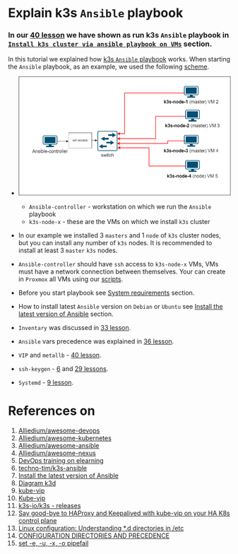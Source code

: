 # Explain k3s `Ansible` playbook

### In our [40 lesson](../40_setting_up_production_like_kubernetes_cluster_part_5_15_dec_2022#install-k3s-cluster-via-ansible-playbook-on-vms) we have shown as run k3s `Ansible` playbook in [`Install k3s cluster via ansible playbook on VMs`](../40_setting_up_production_like_kubernetes_cluster_part_5_15_dec_2022/README.md) section.

In this tutorial we explained how [k3s `Ansible` playbook](https://github.com/techno-tim/k3s-ansible) works. When starting the `Ansible` playbook, as an example, we used the following [scheme](./images/Scheme_1.png).

  - ![scheme](./images/Scheme_1.png)

      * `Ansible-controller`  - workstation on which we run the `Ansible` playbook
      * `k3s-node-x` - these are the VMs on which we install `k3s` cluster 
  
  * In our example we installed 3 `masters` and 1 `node` of `k3s` cluster nodes, but you can install any number of `k3s` nodes. It is recommended to install at least 3 `master` `k3s` nodes. 
  * `Ansible-controller` should have `ssh` access to `k3s-node-x` VMs, VMs must have a network connection between themselves. Your can create in `Proxmox` all VMs using our [scripts](https://github.com/Alliedium/awesome-linux-config).

  * Before you start playbook see [System requirements](https://github.com/techno-tim/k3s-ansible#-system-requirements) section.
  * How to install latest `Ansible` version on `Debian` or `Ubuntu` see [Install the latest version of Ansible](https://github.com/Alliedium/awesome-ansible#setting-up-config-machine) section.

  * `Inventary` was discussed in [33 lesson](../33_ansible_basic-concepts-simple-examples-part-1_24-nov-2022#ansible-basic-concepts-and-simple-examples-part-1).
  * `Ansible` vars precedence was explained in [36 lesson](../36_ansible_basic-concepts-simple-examples-part-3_06-dec-2022/README.md).
  * `VIP` and `metallb` - [40 lesson](../40_setting_up_production_like_kubernetes_cluster_part_5_15_dec_2022#7-show-how-metallb-loadbalancer-work).
  * `ssh-keygen` - [6](../06_proxmox_lvm_resize_disk_ssh_access_backups_25-aug-2022#using-ssh-agent) and [29 lessons](../29_kubernetes_setting_up_k3s_prod_like_configuring_opnsense_creating_k3s_nodes_part_2-10_nov_2022#3-on-your-workstation-in-terminal-generate-ssh-keys).
  * `Systemd` - [9 lesson](../09_proxmox_fstrim_cloudinit_ansible_lvm_08-sep-2022/README.md).

# References on #

1. [Alliedium/awesome-devops](https://github.com/Alliedium/awesome-devops)
2. [Alliedium/awesome-kubernetes](https://github.com/Alliedium/awesome-kubernetes/tree/main)
3. [Alliedium/awesome-ansible](https://github.com/Alliedium/awesome-ansible)
4. [Alliedium/awesome-nexus](https://github.com/Alliedium/awesome-nexus)
5. [DevOps training on elearning](https://elearning.alliedtesting.com/course/view.php?id=107)
6. [techno-tim/k3s-ansible](https://github.com/techno-tim/k3s-ansible)
7. [Install the latest version of Ansible](https://github.com/Alliedium/awesome-ansible)
8. [Diagram k3d](https://www.sokube.ch/post/k3s-k3d-k8s-a-new-perfect-match-for-dev-and-test)
9.  [kube-vip](https://kube-vip.io/)
10. [Kube-vip](https://www.youtube.com/watch?v=JvDjQLrAGSY)
11. [k3s-io/k3s - releases](https://github.com/k3s-io/k3s/releases)
12. [Say good-bye to HAProxy and Keepalived with kube-vip on your HA K8s control plane](https://inductor.medium.com/say-good-bye-to-haproxy-and-keepalived-with-kube-vip-on-your-ha-k8s-control-plane-bb7237eca9fc)
13. [Linux configuration: Understanding *.d directories in /etc](https://www.redhat.com/sysadmin/etc-configuration-directories)
14. [CONFIGURATION DIRECTORIES AND PRECEDENCE](https://man7.org/linux/man-pages/man5/sysctl.d.5.html)
15. [set -e, -u, -x, -o pipefail](https://gist.github.com/mohanpedala/1e2ff5661761d3abd0385e8223e16425)